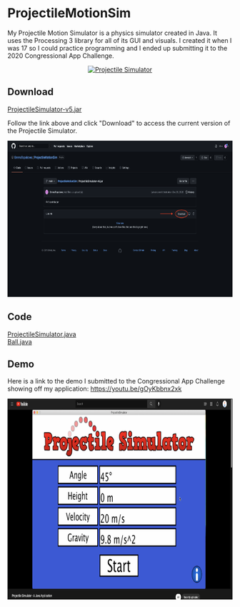 # ProjectileMotionSim
My Projectile Motion Simulator is a physics simulator created in Java. It uses the Processing 3 library for all of its GUI and visuals. I created it when I was 17 so I could practice programming and I ended up submitting it to the 2020 Congressional App Challenge.

<p align="center">
  <a href="https://github.com/EmmaTopolovec/ProjectileMotionSim/blob/main/ProjectileSimulator-v5.jar">
    <img src="Images/Main Screen.png" alt="Projectile Simulator" width="600" height="375">
  </a>
</p>


## Download

<a href="https://github.com/EmmaTopolovec/ProjectileMotionSim/blob/main/ProjectileSimulator-v5.jar">ProjectileSimulator-v5.jar</a>

Follow the link above and click "Download" to access the current version of the Projectile Simulator.

<p align="center">
  <a href="https://github.com/EmmaTopolovec/ProjectileMotionSim/blob/main/ProjectileSimulator-v5.jar">
    <img src="Images/Download Jar.png" alt="Image Unavailable" width="600" height="350">
  </a>
</p>


## Code

<a href="https://github.com/EmmaTopolovec/ProjectileMotionSim/blob/main/ProjectileMotionSim/src/ProjectileSimulator.java">ProjectileSimulator.java</a>
</br>
<a href="https://github.com/EmmaTopolovec/ProjectileMotionSim/blob/main/ProjectileMotionSim/src/Ball.java">Ball.java</a>


## Demo

Here is a link to the demo I submitted to the Congressional App Challenge showing off my application:
https://youtu.be/gOyKbbnx2xk

<p align="center">
  <a href="https://youtu.be/gOyKbbnx2xk">
    <img src="Images/YouTube Screen.png" alt="Projectile Simulator" width="600" height="450">
  </a>
</p>
